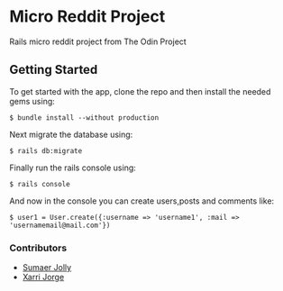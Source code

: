 # Micro Reddit Project
Rails micro reddit project from The Odin Project

## Getting Started 
To get started with the app, clone the repo and then install the needed gems using:
```
$ bundle install --without production
```
Next migrate the database using:
```
$ rails db:migrate
```
Finally run the rails console using:
```
$ rails console
```
And now in the console you can create users,posts and comments like:
```
$ user1 = User.create({:username => 'username1', :mail => 'usernamemail@mail.com'})
```

### Contributors

* [Sumaer Jolly](https://github.com/sumaerjolly)
* [Xarri Jorge](https://github.com/xarrijorge)


